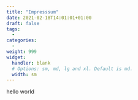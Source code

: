 ```yaml
---
title: "Impresssum"
date: 2021-02-18T14:01:01+01:00
draft: false
tags:
  -
categories:
  -
weight: 999 
widget:
  handler: blank
  # Options: sm, md, lg and xl. Default is md.
  width: sm
---
```

hello world
